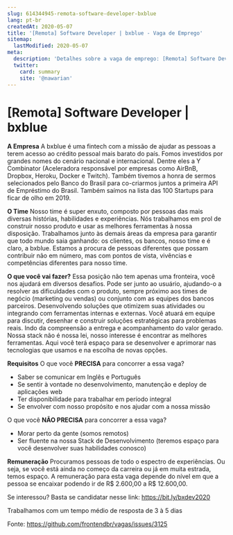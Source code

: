 ```yaml
---
slug: 614344945-remota-software-developer-bxblue
lang: pt-br
createdAt: 2020-05-07
title: '[Remota] Software Developer | bxblue - Vaga de Emprego'
sitemap:
  lastModified: 2020-05-07
meta:
  description: 'Detalhes sobre a vaga de emprego: [Remota] Software Developer | bxblue'
  twitter:
    card: summary
    site: '@nawarian'
---
```


# [Remota] Software Developer | bxblue

**A Empresa**
A bxblue é uma fintech com a missão de ajudar as pessoas a terem acesso ao crédito pessoal mais barato do país. Fomos investidos por grandes nomes do cenário nacional e internacional. Dentre eles a Y Combinator (Aceleradora responsável por empresas como AirBnB, Dropbox, Heroku, Docker e Twitch). Também tivemos a honra de sermos selecionados pelo Banco do Brasil para co-criarmos juntos a primeira API de Empréstimo do Brasil. Também saímos na lista das 100 Startups para ficar de olho em 2019.

**O Time**
Nosso time é super enxuto, composto por pessoas das mais diversas histórias, habilidades e experiências. Nós trabalhamos em prol de construir nosso produto e usar as melhores ferramentas à nossa disposição.
Trabalhamos junto às demais áreas da empresa para garantir que todo mundo saia ganhando: os clientes, os bancos, nosso time e é claro, a bxblue.
Estamos a procura de pessoas diferentes que possam contribuir não em número, mas com pontos de vista, vivências e competências diferentes para nosso time.

**O que você vai fazer?**
Essa posição não tem apenas uma fronteira, você nos ajudará em diversos desafios. Pode ser junto ao usuário, ajudando-o a resolver as dificuldades com o produto, sempre próximo aos times de negócio (marketing ou vendas) ou conjunto com as equipes dos bancos parceiros. Desenvolvendo soluções que otimizem suas atividades ou integrando com ferramentas internas e externas.
Você atuará em equipe para discutir, desenhar e construir soluções estratégicas para problemas reais. Indo da compreensão a entrega e acompanhamento do valor gerado.
Nossa stack não é nossa lei, nosso interesse é encontrar as melhores ferramentas. Aqui você terá espaço para se desenvolver e aprimorar nas tecnologias que usamos e na escolha de novas opções.

**Requisitos**
O que você **PRECISA** para concorrer a essa vaga?

- Saber se comunicar em Inglês e Português
- Se sentir à vontade no desenvolvimento, manutenção e deploy de aplicações web
- Ter disponibilidade para trabalhar em período integral
- Se envolver com nosso propósito e nos ajudar com a nossa missão

O que você **NÃO PRECISA** para concorrer a essa vaga?

- Morar perto da gente (somos remotos)
- Ser fluente na nossa Stack de Desenvolvimento (teremos espaço para você desenvolver suas habilidades conosco)

**Remuneração**
Procuramos pessoas de todo o espectro de experiências. Ou seja, se você está ainda no começo da carreira ou já em muita estrada, temos espaço. A remuneração para esta vaga depende do nível em que a pessoa se encaixar podendo ir de R$ 2.600,00 a R$ 12.600,00.

Se interessou? Basta se candidatar nesse link: https://bit.ly/bxdev2020

Trabalhamos com um tempo médio de resposta de 3 à 5 dias 


Fonte: https://github.com/frontendbr/vagas/issues/3125